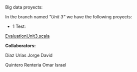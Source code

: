 Big data proyects:

In the branch named _"Unit 3"_ we have the following proyects:

- 1 Test:

[EvaluationUnit3.scala](https://github.com/Omar-I/BigData/tree/Unit_3/Evaluation)

**Collaborators:**

Diaz Urias Jorge David

Quintero Renteria Omar Israel


